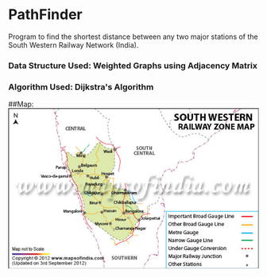 # PathFinder
Program to find the shortest distance between any two major stations of the South Western Railway Network (India).

### Data Structure Used: Weighted Graphs using Adjacency Matrix
### Algorithm Used: Dijkstra's Algorithm

##Map: 
![](south-western-railway-zone.jpg)
